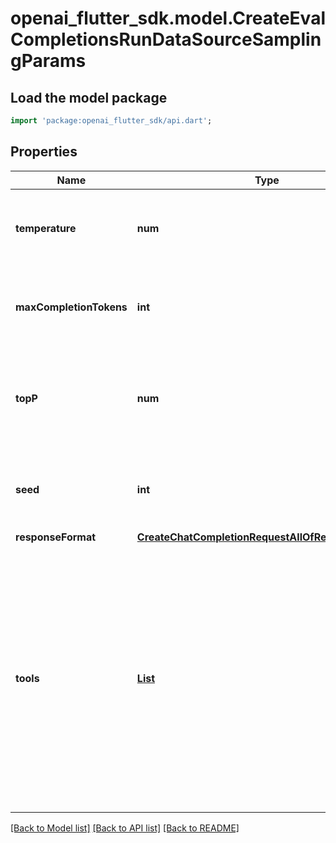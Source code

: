 # openai_flutter_sdk.model.CreateEvalCompletionsRunDataSourceSamplingParams

## Load the model package
```dart
import 'package:openai_flutter_sdk/api.dart';
```

## Properties
Name | Type | Description | Notes
------------ | ------------- | ------------- | -------------
**temperature** | **num** | A higher temperature increases randomness in the outputs. | [optional] [default to 1]
**maxCompletionTokens** | **int** | The maximum number of tokens in the generated output. | [optional] 
**topP** | **num** | An alternative to temperature for nucleus sampling; 1.0 includes all tokens. | [optional] [default to 1]
**seed** | **int** | A seed value to initialize the randomness, during sampling. | [optional] [default to 42]
**responseFormat** | [**CreateChatCompletionRequestAllOfResponseFormat**](CreateChatCompletionRequestAllOfResponseFormat.md) |  | [optional] 
**tools** | [**List<ChatCompletionTool>**](ChatCompletionTool.md) | A list of tools the model may call. Currently, only functions are supported as a tool. Use this to provide a list of functions the model may generate JSON inputs for. A max of 128 functions are supported.  | [optional] [default to const []]

[[Back to Model list]](../README.md#documentation-for-models) [[Back to API list]](../README.md#documentation-for-api-endpoints) [[Back to README]](../README.md)


